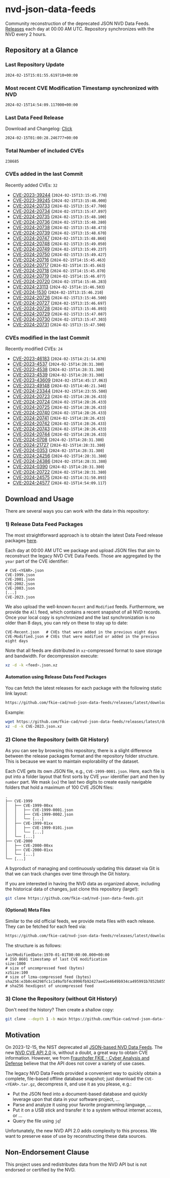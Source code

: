 # nvd-json-data-feeds

Community reconstruction of the deprecated JSON NVD Data Feeds. 
[Releases](https://github.com/fkie-cad/nvd-json-data-feeds/releases/latest) each day at 00:00 AM UTC.
Repository synchronizes with the NVD every 2 hours.

## Repository at a Glance

### Last Repository Update

```plain
2024-02-15T15:01:55.619710+00:00
```

### Most recent CVE Modification Timestamp synchronized with NVD

```plain
2024-02-15T14:54:09.117000+00:00
```

### Last Data Feed Release

Download and Changelog: [Click](https://github.com/fkie-cad/nvd-json-data-feeds/releases/latest)

```plain
2024-02-15T01:00:28.246777+00:00
```

### Total Number of included CVEs

```plain
238685
```

### CVEs added in the last Commit

Recently added CVEs: `32`

* [CVE-2023-39244](CVE-2023/CVE-2023-392xx/CVE-2023-39244.json) (`2024-02-15T13:15:45.770`)
* [CVE-2023-39245](CVE-2023/CVE-2023-392xx/CVE-2023-39245.json) (`2024-02-15T13:15:46.000`)
* [CVE-2024-20733](CVE-2024/CVE-2024-207xx/CVE-2024-20733.json) (`2024-02-15T13:15:47.700`)
* [CVE-2024-20734](CVE-2024/CVE-2024-207xx/CVE-2024-20734.json) (`2024-02-15T13:15:47.897`)
* [CVE-2024-20735](CVE-2024/CVE-2024-207xx/CVE-2024-20735.json) (`2024-02-15T13:15:48.100`)
* [CVE-2024-20736](CVE-2024/CVE-2024-207xx/CVE-2024-20736.json) (`2024-02-15T13:15:48.280`)
* [CVE-2024-20738](CVE-2024/CVE-2024-207xx/CVE-2024-20738.json) (`2024-02-15T13:15:48.473`)
* [CVE-2024-20739](CVE-2024/CVE-2024-207xx/CVE-2024-20739.json) (`2024-02-15T13:15:48.670`)
* [CVE-2024-20747](CVE-2024/CVE-2024-207xx/CVE-2024-20747.json) (`2024-02-15T13:15:48.860`)
* [CVE-2024-20748](CVE-2024/CVE-2024-207xx/CVE-2024-20748.json) (`2024-02-15T13:15:49.050`)
* [CVE-2024-20749](CVE-2024/CVE-2024-207xx/CVE-2024-20749.json) (`2024-02-15T13:15:49.237`)
* [CVE-2024-20750](CVE-2024/CVE-2024-207xx/CVE-2024-20750.json) (`2024-02-15T13:15:49.427`)
* [CVE-2024-20716](CVE-2024/CVE-2024-207xx/CVE-2024-20716.json) (`2024-02-15T14:15:45.463`)
* [CVE-2024-20717](CVE-2024/CVE-2024-207xx/CVE-2024-20717.json) (`2024-02-15T14:15:45.663`)
* [CVE-2024-20718](CVE-2024/CVE-2024-207xx/CVE-2024-20718.json) (`2024-02-15T14:15:45.870`)
* [CVE-2024-20719](CVE-2024/CVE-2024-207xx/CVE-2024-20719.json) (`2024-02-15T14:15:46.077`)
* [CVE-2024-20720](CVE-2024/CVE-2024-207xx/CVE-2024-20720.json) (`2024-02-15T14:15:46.283`)
* [CVE-2024-23113](CVE-2024/CVE-2024-231xx/CVE-2024-23113.json) (`2024-02-15T14:15:46.503`)
* [CVE-2024-1530](CVE-2024/CVE-2024-15xx/CVE-2024-1530.json) (`2024-02-15T13:15:46.210`)
* [CVE-2024-20726](CVE-2024/CVE-2024-207xx/CVE-2024-20726.json) (`2024-02-15T13:15:46.500`)
* [CVE-2024-20727](CVE-2024/CVE-2024-207xx/CVE-2024-20727.json) (`2024-02-15T13:15:46.697`)
* [CVE-2024-20728](CVE-2024/CVE-2024-207xx/CVE-2024-20728.json) (`2024-02-15T13:15:46.893`)
* [CVE-2024-20729](CVE-2024/CVE-2024-207xx/CVE-2024-20729.json) (`2024-02-15T13:15:47.087`)
* [CVE-2024-20730](CVE-2024/CVE-2024-207xx/CVE-2024-20730.json) (`2024-02-15T13:15:47.303`)
* [CVE-2024-20731](CVE-2024/CVE-2024-207xx/CVE-2024-20731.json) (`2024-02-15T13:15:47.500`)


### CVEs modified in the last Commit

Recently modified CVEs: `24`

* [CVE-2023-46183](CVE-2023/CVE-2023-461xx/CVE-2023-46183.json) (`2024-02-15T14:21:14.870`)
* [CVE-2023-4537](CVE-2023/CVE-2023-45xx/CVE-2023-4537.json) (`2024-02-15T14:28:31.380`)
* [CVE-2023-4538](CVE-2023/CVE-2023-45xx/CVE-2023-4538.json) (`2024-02-15T14:28:31.380`)
* [CVE-2023-4539](CVE-2023/CVE-2023-45xx/CVE-2023-4539.json) (`2024-02-15T14:28:31.380`)
* [CVE-2023-43609](CVE-2023/CVE-2023-436xx/CVE-2023-43609.json) (`2024-02-15T14:45:17.063`)
* [CVE-2023-49148](CVE-2023/CVE-2023-491xx/CVE-2023-49148.json) (`2024-02-15T14:46:21.340`)
* [CVE-2024-23344](CVE-2024/CVE-2024-233xx/CVE-2024-23344.json) (`2024-02-15T14:23:55.580`)
* [CVE-2024-20723](CVE-2024/CVE-2024-207xx/CVE-2024-20723.json) (`2024-02-15T14:28:26.433`)
* [CVE-2024-20724](CVE-2024/CVE-2024-207xx/CVE-2024-20724.json) (`2024-02-15T14:28:26.433`)
* [CVE-2024-20725](CVE-2024/CVE-2024-207xx/CVE-2024-20725.json) (`2024-02-15T14:28:26.433`)
* [CVE-2024-20740](CVE-2024/CVE-2024-207xx/CVE-2024-20740.json) (`2024-02-15T14:28:26.433`)
* [CVE-2024-20741](CVE-2024/CVE-2024-207xx/CVE-2024-20741.json) (`2024-02-15T14:28:26.433`)
* [CVE-2024-20742](CVE-2024/CVE-2024-207xx/CVE-2024-20742.json) (`2024-02-15T14:28:26.433`)
* [CVE-2024-20743](CVE-2024/CVE-2024-207xx/CVE-2024-20743.json) (`2024-02-15T14:28:26.433`)
* [CVE-2024-20744](CVE-2024/CVE-2024-207xx/CVE-2024-20744.json) (`2024-02-15T14:28:26.433`)
* [CVE-2024-0708](CVE-2024/CVE-2024-07xx/CVE-2024-0708.json) (`2024-02-15T14:28:31.380`)
* [CVE-2024-21727](CVE-2024/CVE-2024-217xx/CVE-2024-21727.json) (`2024-02-15T14:28:31.380`)
* [CVE-2024-0353](CVE-2024/CVE-2024-03xx/CVE-2024-0353.json) (`2024-02-15T14:28:31.380`)
* [CVE-2024-24256](CVE-2024/CVE-2024-242xx/CVE-2024-24256.json) (`2024-02-15T14:28:31.380`)
* [CVE-2024-24386](CVE-2024/CVE-2024-243xx/CVE-2024-24386.json) (`2024-02-15T14:28:31.380`)
* [CVE-2024-0390](CVE-2024/CVE-2024-03xx/CVE-2024-0390.json) (`2024-02-15T14:28:31.380`)
* [CVE-2024-20722](CVE-2024/CVE-2024-207xx/CVE-2024-20722.json) (`2024-02-15T14:28:31.380`)
* [CVE-2024-24575](CVE-2024/CVE-2024-245xx/CVE-2024-24575.json) (`2024-02-15T14:31:50.893`)
* [CVE-2024-24577](CVE-2024/CVE-2024-245xx/CVE-2024-24577.json) (`2024-02-15T14:54:09.117`)


## Download and Usage

There are several ways you can work with the data in this repository:

### 1) Release Data Feed Packages

The most straightforward approach is to obtain the latest Data Feed release packages [here](https://github.com/fkie-cad/nvd-json-data-feeds/releases/latest).

Each day at 00:00 AM UTC we package and upload JSON files that aim to reconstruct the legacy NVD CVE Data Feeds.
Those are aggregated by the `year` part of the CVE identifier:

```
# CVE-<YEAR>.json
CVE-1999.json
CVE-2001.json
CVE-2002.json
CVE-2003.json
[...]
CVE-2023.json
```

We also upload the well-known `Recent` and `Modified` feeds.
Furthermore, we provide the `All` feed, which contains a recent snapshot of all NVD records.
Once your local copy is synchronized and the last synchronization is no older than 8 days, you can rely on these to stay up to date:

```plain
CVE-Recent.json   # CVEs that were added in the previous eight days
CVE-Modified.json # CVEs that were modified or added in the previous eight days
```

Note that all feeds are distributed in `xz`-compressed format to save storage and bandwidth.
For decompression execute:

```sh
xz -d -k <feed>.json.xz
```


#### Automation using Release Data Feed Packages

You can fetch the latest releases for each package with the following static link layout:

```sh
https://github.com/fkie-cad/nvd-json-data-feeds/releases/latest/download/CVE-<YEAR>.json.xz
```

Example:

```sh
wget https://github.com/fkie-cad/nvd-json-data-feeds/releases/latest/download/CVE-2023.json.xz
xz -d -k CVE-2023.json.xz
```



### 2) Clone the Repository (with Git History)

As you can see by browsing this repository, there is a slight difference between the release packages format and the repository folder structure.
This is because we want to maintain explorability of the dataset.

Each CVE gets its own JSON file, e.g., `CVE-1999-0001.json`.
Here, each file is put into a folder layout that first sorts by CVE `year` identifier part and then by `number` part.
We mask (`xx`) the last two digits to create easily navigable folders that hold a maximum of 100 CVE JSON files:

```plain
.
├── CVE-1999
│   ├── CVE-1999-00xx
│   │   ├── CVE-1999-0001.json
│   │   ├── CVE-1999-0002.json
│   │   └── [...]
│   ├── CVE-1999-01xx
│   │   ├── CVE-1999-0101.json
│   │   └── [...]
│   └── [...]
├── CVE-2000
│   ├── CVE-2000-00xx
│   ├── CVE-2000-01xx
│   └── [...]
└── [...]
```

A byproduct of managing and continuously updating this dataset via Git is that we can track changes over time through the Git history.

If you are interested in having the NVD data as organized above, including the historical data of changes, just clone this repository (large!):

```sh
git clone https://github.com/fkie-cad/nvd-json-data-feeds.git
```

#### (Optional) Meta Files

Similar to the old official feeds, we provide meta files with each release. They can be fetched for each feed via:

```sh
https://github.com/fkie-cad/nvd-json-data-feeds/releases/latest/download/CVE-<YEAR>.meta
```

The structure is as follows:

```plain
lastModifiedDate:1970-01-01T00:00:00.000+00:00                          # ISO 8601 timestamp of last CVE modification
size:1000                                                               # size of uncompressed feed (bytes)
xzSize:100                                                              # size of lzma-compressed feed (bytes)
sha256:e3b0c44298fc1c149afbf4c8996fb92427ae41e4649b934ca495991b7852b855 # sha256 hexdigest of uncompressed feed
```


### 3) Clone the Repository (without Git History)

Don't need the history? Then create a shallow copy:

```sh
git clone --depth 1 -b main https://github.com/fkie-cad/nvd-json-data-feeds.git
```

## Motivation

On 2023-12-15, the NIST deprecated all [JSON-based NVD Data Feeds](https://nvd.nist.gov/vuln/data-feeds#divRetirementBanner-1).
The new [NVD CVE API 2.0](https://nvd.nist.gov/developers/vulnerabilities) is, without a doubt, a great way to obtain CVE information.
However, we from [Fraunhofer FKIE - Cyber Analysis and Defense](https://www.fkie.fraunhofer.de/en/departments/cad.html) believe that the API does not cover a variety of use cases.

The legacy NVD Data Feeds provided a convenient way to quickly obtain a complete, file-based offline database snapshot; just download the `CVE-<YEAR>.tar.gz`, decompress it, and use it as you please, e.g.:

* Put the JSON feed into a document-based database and quickly leverage upon that data in your software project, ...
* Parse and analyze it using your favorite programming language, ...
* Put it on a USB stick and transfer it to a system without internet access, or ...
* Query the file using `jq`!

Unfortunately, the new NVD API 2.0 adds complexity to this process.
We want to preserve ease of use by reconstructing these data sources.

## Non-Endorsement Clause

This project uses and redistributes data from the NVD API but is not endorsed or certified by the NVD.